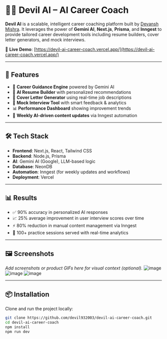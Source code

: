 # 👨‍💼 Devil AI – AI Career Coach

**Devil AI** is a scalable, intelligent career coaching platform built by [Devansh Mishra](https://github.com/devil932003). It leverages the power of **Gemini AI**, **Next.js**, **Prisma**, and **Inngest** to provide tailored career development tools including resume builders, cover letter generators, and mock interviews.

🚀 **Live Demo**: [https://devil-ai-career-coach.vercel.app/](https://devil-ai-career-coach.vercel.app/)

---

## 🧠 Features

- 🎯 **Career Guidance Engine** powered by Gemini AI
- 📝 **AI Resume Builder** with personalized recommendations
- 💼 **Cover Letter Generator** using real-time job descriptions
- 🎤 **Mock Interview Tool** with smart feedback & analytics
- 📊 **Performance Dashboard** showing improvement trends
- 🔁 **Weekly AI-driven content updates** via Inngest automation

---

## 🛠️ Tech Stack

- **Frontend**: Next.js, React, Tailwind CSS
- **Backend**: Node.js, Prisma
- **AI**: Gemini AI (Google), LLM-based logic
- **Database**: NeonDB
- **Automation**: Inngest (for weekly updates and workflows)
- **Deployment**: Vercel

---

## 📊 Results

- ✅ 90% accuracy in personalized AI responses
- 📈 25% average improvement in user interview scores over time
- ⚡ 80% reduction in manual content management via Inngest
- 🔄 100+ practice sessions served with real-time analytics

---

## 🖼️ Screenshots

_Add screenshots or product GIFs here for visual context (optional)._
![image](https://github.com/user-attachments/assets/b3991329-15b7-4e70-92fb-6b3af6f0b361)
![image](https://github.com/user-attachments/assets/66ac3673-d3d4-4c9a-8433-1e07e269db57)
![image](https://github.com/user-attachments/assets/fc650af9-b65f-404a-b113-e26288de1bb7)


---

## 📦 Installation

Clone and run the project locally:

```bash
git clone https://github.com/devil932003/devil-ai-career-coach.git
cd devil-ai-career-coach
npm install
npm run dev
